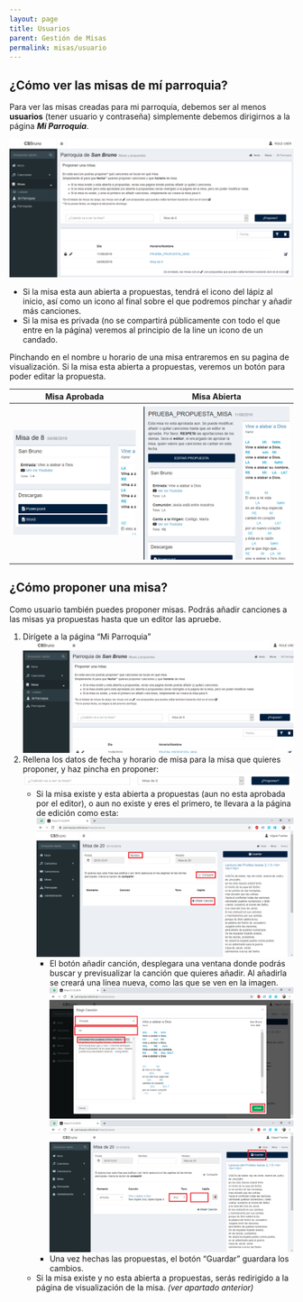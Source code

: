 ```yaml
---
layout: page
title: Usuarios
parent: Gestión de Misas
permalink: misas/usuario
---
```

## ¿Cómo ver las misas de mí parroquia?
Para ver las misas creadas para mi parroquia, debemos ser al menos **usuarios** (tener usuario y contraseña) simplemente debemos dirigirnos a la página _**Mi Parroquia**_.

![misa1](images/user_mass_start.png)

-	Si la misa esta aun abierta a propuestas, tendrá el icono del lápiz al inicio, así como un icono al final sobre el que podremos pinchar y añadir más canciones.
-	Si la misa es privada (no se compartirá públicamente con todo el que entre en la página) veremos al principio de la line un icono de un candado.


Pinchando en el nombre u horario de una misa entraremos en su pagina de visualización. Si la misa esta abierta a propuestas, veremos un botón para poder editar la propuesta.

|Misa Aprobada| Misa Abierta |
|--- |--- |
|![misa2](images/misa2.png)|![misa3](images/misa3.png)|

## ¿Cómo proponer una misa?
Como usuario también puedes proponer misas. Podrás añadir canciones a las misas ya propuestas hasta que un editor las apruebe.
1.	Dirígete a la página “Mi Parroquia”
![misa4](images/user_mass_propose.png)
2.	Rellena los datos de fecha y horario de misa para la misa que quieres proponer, y haz pincha en proponer:
![misa5](images/misa5.png)
    - Si la misa existe y esta abierta a propuestas (aun no esta aprobada por el editor), o aun no existe y eres el primero, te llevara a la página de edición como esta:
    ![misa6](images/editor_mass_blank.png)
      - El botón añadir canción, desplegara una ventana donde podrás buscar y previsualizar la canción que quieres añadir. Al añadirla se creará una línea nueva, como las que se ven en la imagen.
      ![Seleccionar Cancion](images/mass_select_song.png)
      ![Seleccionar Cancion](images/mass_selected_save.png)
      - Una vez hechas las propuestas, el botón “Guardar” guardara los cambios.
    - Si la misa existe y no esta abierta a propuestas, serás redirigido a la página de visualización de la misa. _(ver apartado anterior)_
